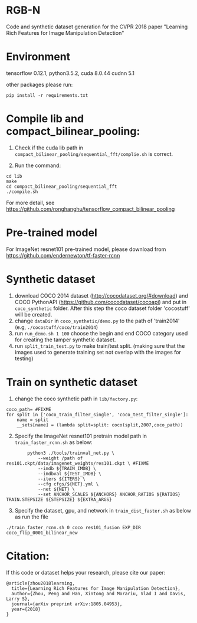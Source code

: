 # RGB-N
Code and synthetic dataset generation for the CVPR 2018 paper "Learning Rich Features for Image Manipulation Detection" 

# Environment
tensorflow 0.12.1, python3.5.2, cuda 8.0.44 cudnn 5.1

other packages please run:
```
pip install -r requirements.txt
```

# Compile lib and compact_bilinear_pooling:
1. Check if the cuda lib path in `compact_bilinear_pooling/sequential_fft/complie.sh` is correct.

2. Run the command:
```
cd lib
make
cd compact_bilinear_pooling/sequential_fft
./compile.sh
```

For more detail, see https://github.com/ronghanghu/tensorflow_compact_bilinear_pooling


# Pre-trained model
For ImageNet resnet101 pre-trained model, please download from https://github.com/endernewton/tf-faster-rcnn

# Synthetic dataset 
1. download COCO 2014 dataset (http://cocodataset.org/#download) and COCO PythonAPI (https://github.com/cocodataset/cocoapi) and put in `coco_synthetic` folder. After this step the coco dataset folder 'cocostuff' will be created.
2. change `dataDir` in `coco_synthetic/demo.py` to the path of 'train2014' (e.g, `./cocostuff/coco/train2014`)
3. run `run_demo.sh 1 100` choose the begin and end COCO category used for creating the tamper synthetic dataset.
4. run `split_train_test.py` to make train/test split. (making sure that the images used to generate training set not overlap with the images for testing)

# Train on synthetic dataset
1. change the coco synthetic path in `lib/factory.py`:
```
coco_path= #FIXME
for split in ['coco_train_filter_single', 'coco_test_filter_single']:
    name = split
    __sets[name] = (lambda split=split: coco(split,2007,coco_path))
```
2. Specify the ImageNet resnet101 pretrain model path in `train_faster_rcnn.sh` as below:
```
        python3 ./tools/trainval_net.py \
            --weight /path of res101.ckpt/data/imagenet_weights/res101.ckpt \ #FIXME
            --imdb ${TRAIN_IMDB} \
            --imdbval ${TEST_IMDB} \
            --iters ${ITERS} \
            --cfg cfgs/${NET}.yml \
            --net ${NET} \
            --set ANCHOR_SCALES ${ANCHORS} ANCHOR_RATIOS ${RATIOS} TRAIN.STEPSIZE ${STEPSIZE} ${EXTRA_ARGS}
```
3. Specify the dataset, gpu, and network in `train_dist_faster.sh` as below as run the file
```
./train_faster_rcnn.sh 0 coco res101_fusion EXP_DIR coco_flip_0001_bilinear_new
```

# Citation:
If this code or dataset helps your research, please cite our paper:
```
@article{zhou2018learning,
  title={Learning Rich Features for Image Manipulation Detection},
  author={Zhou, Peng and Han, Xintong and Morariu, Vlad I and Davis, Larry S},
  journal={arXiv preprint arXiv:1805.04953},
  year={2018}
}
```
